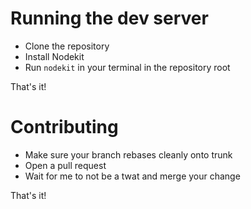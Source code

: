 # Running the dev server

- Clone the repository
- Install Nodekit
- Run `nodekit` in your terminal in the repository root

That's it!

# Contributing

- Make sure your branch rebases cleanly onto trunk
- Open a pull request
- Wait for me to not be a twat and merge your change

That's it!

